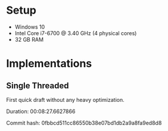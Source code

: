 # Setup
- Windows 10
- Intel Core i7-6700 @ 3.40 GHz (4 physical cores)
- 32 GB RAM

# Implementations

## Single Threaded
First quick draft without any heavy optimization.

Duration: 00:08:27.6627866

Commit hash: 0fbbcd511cc86550b38e07bd1db2a9a8fa9ed8d8
